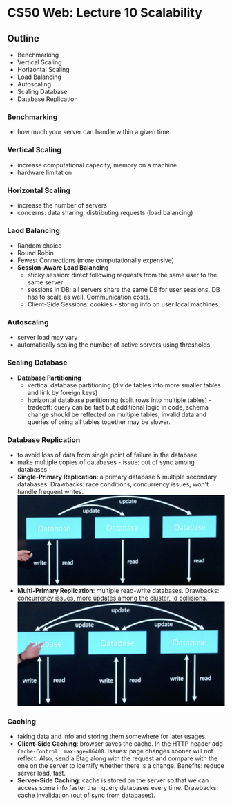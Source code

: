# CS50 Web: Lecture 10 Scalability 

## Outline
* Benchmarking
* Vertical Scaling 
* Horizontal Scaling 
* Load Balancing 
* Autoscaling
* Scaling Database 
* Database Replication 

### Benchmarking 
* how much your server can handle within a given time. 

### Vertical Scaling 
* increase computational capacity, memory  on a machine 
* hardware limitation 

### Horizontal Scaling 
* increase the number of servers 
* concerns: data sharing, distributing requests (load balancing) 

### Laod Balancing 
* Random choice 
* Round Robin
* Fewest Connections (more computationally expensive)
* __Session-Aware Load Balancing__
	* sticky session: direct following requests from the same user to the same server
	* sessions in DB: all servers share the same DB for user sessions. DB has to scale as well. Communication costs.  
	* Client-Side Sessions: cookies - storing info on user local machines. 

### Autoscaling 
* server load may vary 
* automatically scaling the number of active servers using thresholds 

### Scaling Database 
* __Database Partitioning__
	* vertical database partitioning (divide tables into more smaller tables and link by foreign keys)
	* horizontal database partitioning (split rows into multiple tables) - tradeoff: query can be fast but additional logic in code, schema change should be reflected on multiple tables, invalid data and queries of bring all tables together may be slower. 

### Database Replication 
* to avoid loss of data from single point of failure in the database 
* make multiple copies of databases - issue: out of sync among databases 
* __Single-Primary Replication__: a primary database  & multiple secondary databases. Drawbacks: race conditions, concurrency issues, won't handle frequent writes. 
![](./img/single-primary.png) 
* __Multi-Primary Replication__: multiple read-write databases. Drawbacks: concurrency issues, more updates among the cluster, id collisions.  
![](./img/multi-primary.png)

### Caching 
* taking data and info and storing them somewhere for later usages. 
* __Client-Side Caching__: browser saves the cache. In the HTTP header add `Cache-Control: max-age=86400`. Issues: page changes sooner will not reflect. Also, send a Etag along with the request and compare with the one on the server to identify whether there is a change. Benefits: reduce server load, fast. 
* __Server-Side Caching__: cache is stored on the server so that we can access some info faster than query databases every time. Drawbacks: cache invalidation (out of sync from databases). 

 